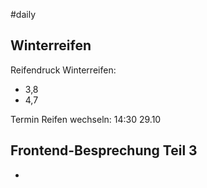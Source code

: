 #daily 

## Winterreifen
Reifendruck Winterreifen:
- 3,8
- 4,7

Termin Reifen wechseln:
14:30
29.10

## Frontend-Besprechung Teil 3
- 

